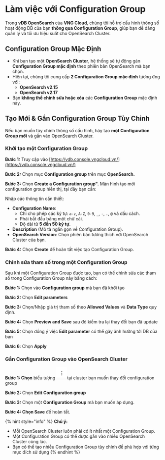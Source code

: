 # Làm việc với Configuration Group

Trong **vDB OpenSearch** của **VNG Cloud**, chúng tôi hỗ trợ cấu hình thông số hoạt động DB của bạn **thông qua Configuration Group**, giúp bạn dễ dàng quản lý và tối ưu hiệu suất cho OpenSearch Cluster.

## **Configuration Group Mặc Định**

* Khi bạn tạo một **OpenSearch Cluster**, hệ thống sẽ tự động gán **Configuration Group mặc định** theo phiên bản OpenSearch mà bạn chọn.
* Hiện tại, chúng tôi cung cấp **2 Configuration Group mặc định** tương ứng với:
  * **OpenSearch v2.15**
  * **OpenSearch v2.17**
* Bạn **không thể chỉnh sửa hoặc xóa** các **Configuration Group** mặc định này.

## **Tạo Mới & Gắn Configuration Group Tùy Chỉnh**

Nếu bạn muốn tùy chỉnh thông số cấu hình, hãy tạo **một Configuration Group mới** và gắn vào OpenSearch Cluster.

### **Khởi tạo một Configuration Group**

**Bước 1:** Truy cập vào [https://vdb.console.vngcloud.vn/](https://vdb.console.vngcloud.vn/)

**Bước 2:** Chọn mục **Configuration group** trên mục **OpenSearch.**

**Bước 3:** Chọn **Create a Configuration group".** Màn hình tạo mới configuration group hiển thị, tại đây bạn cần:&#x20;

Nhập các thông tin cần thiết:

* **Configuration Name**:
  * Chỉ cho phép các ký tự: `a-z`, `A-Z`, `0-9`, `_`, `-`, `.`, `@` và dấu cách.
  * Phải bắt đầu bằng một chữ cái.
  * Độ dài từ **5 đến 50 ký tự**.
* **Description** (Mô tả ngắn gọn về Configuration Group).
* **OpenSearch Version**: Chọn phiên bản tương thích với OpenSearch Cluster của bạn.

**Bước 4:** Chọn **Create** để hoàn tất việc tạo Configuration Group.

### Chỉnh sửa tham số trong một Configuration Group

Sau khi một Configuration Group được tạo, bạn có thể chỉnh sửa các tham số trong Configuration Group này bằng cách:

**Bước 1:** Chọn vào **Configuration group** mà bạn đã khởi tạo

**Bước 2:** Chọn **Edit parameters**

**Bước 3:** Chọn/Nhập giá trị tham số theo **Allowed Values** và **Data Type** quy định.

**Bước 4:** Chọn **Preview and Save** sau đó kiểm tra lại thay đổi bạn đã update

**Bước 5:** Chọn đồng ý việc **Edit parameter** có thể gây ảnh hưởng tới DB của bạn

**Bước 6**: Chọn **Apply**

### **Gắn Configuration Group vào OpenSearch Cluster**

**Bước 1: Chọn** biểu tượng <img src="../../../.gitbook/assets/image (2) (1) (1) (1) (1) (1) (1) (1).png" alt="" data-size="line">tại cluster bạn muốn thay đổi configuration group

**Bước 2:** Chọn **Edit Configuration group**

**Bước 3:** Chọn một **Configuration Group** mà bạn muốn áp dụng.

**Bước 4: Chọn Save** để hoàn tất.

{% hint style="info" %}
**Chú ý:**

* Mỗi OpenSearch Cluster luôn phải có ít nhất một Configuration Group.
* Một Configuration Group có thể được gắn vào nhiều OpenSearch Cluster cùng lúc.
* Bạn có thể tạo nhiều Configuration Group tùy chỉnh để phù hợp với từng mục đích sử dụng
{% endhint %}
